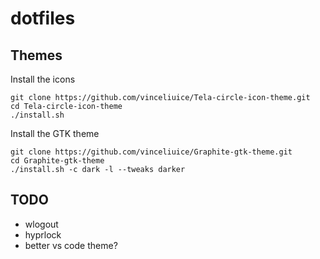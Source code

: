 # dotfiles


## Themes
Install the icons
```
git clone https://github.com/vinceliuice/Tela-circle-icon-theme.git
cd Tela-circle-icon-theme
./install.sh
```

Install the GTK theme
```
git clone https://github.com/vinceliuice/Graphite-gtk-theme.git
cd Graphite-gtk-theme
./install.sh -c dark -l --tweaks darker
```

## TODO
* wlogout
* hyprlock
* better vs code theme?
